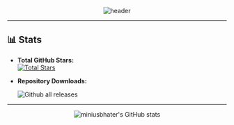 <!-- Profile README for miniusbhater -->

<p align="center">
  <img src="https://capsule-render.vercel.app/api?type=rounded&height=300&color=gradient&text=Hey!%20i'm%20miniusbhater&reversal=false&animation=twinkling&fontAlignY=50" alt="header"/>
</p>



---

## 📊 Stats

- **Total GitHub Stars:**  
  <a href="https://github.com/miniusbhater">
    <img src="https://img.shields.io/github/stars/miniusbhater?affiliations=OWNER%2CCOLLABORATOR&style=flat-square" alt="Total Stars"/>
  </a>

- **Repository Downloads:**  
 
  ![Github all releases](https://img.shields.io/github/downloads/miniusbhater/GetThatOS/total?label=GetThatOS%20downloads)

---



<p align="center">
  <img src="https://github-readme-stats.vercel.app/api?username=miniusbhater&show_icons=true&theme=radical" alt="miniusbhater's GitHub stats"/>
</p>


